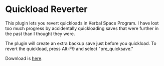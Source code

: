 Quickload Reverter
==================

This plugin lets you revert quickloads in Kerbal Space Program. I have lost too much progress by accidentally quickloading saves that were further in the past than I thought they were.

The plugin will create an extra backup save just before you quickload. To revert the quickload, press Alt-F9 and select "pre_quicksave."

Download is [here](https://github.com/Anatid/QuickloadReverter/releases).

